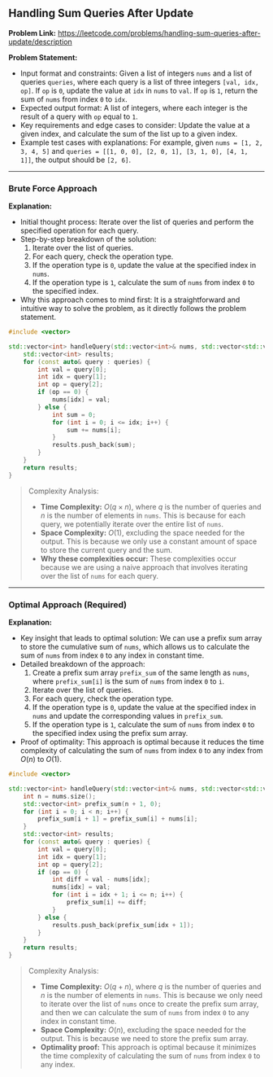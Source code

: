 ## Handling Sum Queries After Update
**Problem Link:** https://leetcode.com/problems/handling-sum-queries-after-update/description

**Problem Statement:**
- Input format and constraints: Given a list of integers `nums` and a list of queries `queries`, where each query is a list of three integers `[val, idx, op]`. If `op` is `0`, update the value at `idx` in `nums` to `val`. If `op` is `1`, return the sum of `nums` from index `0` to `idx`.
- Expected output format: A list of integers, where each integer is the result of a query with `op` equal to `1`.
- Key requirements and edge cases to consider: Update the value at a given index, and calculate the sum of the list up to a given index.
- Example test cases with explanations: For example, given `nums = [1, 2, 3, 4, 5]` and `queries = [[1, 0, 0], [2, 0, 1], [3, 1, 0], [4, 1, 1]]`, the output should be `[2, 6]`.

---

### Brute Force Approach

**Explanation:**
- Initial thought process: Iterate over the list of queries and perform the specified operation for each query.
- Step-by-step breakdown of the solution: 
  1. Iterate over the list of queries.
  2. For each query, check the operation type.
  3. If the operation type is `0`, update the value at the specified index in `nums`.
  4. If the operation type is `1`, calculate the sum of `nums` from index `0` to the specified index.
- Why this approach comes to mind first: It is a straightforward and intuitive way to solve the problem, as it directly follows the problem statement.

```cpp
#include <vector>

std::vector<int> handleQuery(std::vector<int>& nums, std::vector<std::vector<int>>& queries) {
    std::vector<int> results;
    for (const auto& query : queries) {
        int val = query[0];
        int idx = query[1];
        int op = query[2];
        if (op == 0) {
            nums[idx] = val;
        } else {
            int sum = 0;
            for (int i = 0; i <= idx; i++) {
                sum += nums[i];
            }
            results.push_back(sum);
        }
    }
    return results;
}
```

> Complexity Analysis:
> - **Time Complexity:** $O(q \times n)$, where $q$ is the number of queries and $n$ is the number of elements in `nums`. This is because for each query, we potentially iterate over the entire list of `nums`.
> - **Space Complexity:** $O(1)$, excluding the space needed for the output. This is because we only use a constant amount of space to store the current query and the sum.
> - **Why these complexities occur:** These complexities occur because we are using a naive approach that involves iterating over the list of `nums` for each query.

---

### Optimal Approach (Required)

**Explanation:**
- Key insight that leads to optimal solution: We can use a prefix sum array to store the cumulative sum of `nums`, which allows us to calculate the sum of `nums` from index `0` to any index in constant time.
- Detailed breakdown of the approach: 
  1. Create a prefix sum array `prefix_sum` of the same length as `nums`, where `prefix_sum[i]` is the sum of `nums` from index `0` to `i`.
  2. Iterate over the list of queries.
  3. For each query, check the operation type.
  4. If the operation type is `0`, update the value at the specified index in `nums` and update the corresponding values in `prefix_sum`.
  5. If the operation type is `1`, calculate the sum of `nums` from index `0` to the specified index using the prefix sum array.
- Proof of optimality: This approach is optimal because it reduces the time complexity of calculating the sum of `nums` from index `0` to any index from $O(n)$ to $O(1)$.

```cpp
#include <vector>

std::vector<int> handleQuery(std::vector<int>& nums, std::vector<std::vector<int>>& queries) {
    int n = nums.size();
    std::vector<int> prefix_sum(n + 1, 0);
    for (int i = 0; i < n; i++) {
        prefix_sum[i + 1] = prefix_sum[i] + nums[i];
    }
    std::vector<int> results;
    for (const auto& query : queries) {
        int val = query[0];
        int idx = query[1];
        int op = query[2];
        if (op == 0) {
            int diff = val - nums[idx];
            nums[idx] = val;
            for (int i = idx + 1; i <= n; i++) {
                prefix_sum[i] += diff;
            }
        } else {
            results.push_back(prefix_sum[idx + 1]);
        }
    }
    return results;
}
```

> Complexity Analysis:
> - **Time Complexity:** $O(q + n)$, where $q$ is the number of queries and $n$ is the number of elements in `nums`. This is because we only need to iterate over the list of `nums` once to create the prefix sum array, and then we can calculate the sum of `nums` from index `0` to any index in constant time.
> - **Space Complexity:** $O(n)$, excluding the space needed for the output. This is because we need to store the prefix sum array.
> - **Optimality proof:** This approach is optimal because it minimizes the time complexity of calculating the sum of `nums` from index `0` to any index.